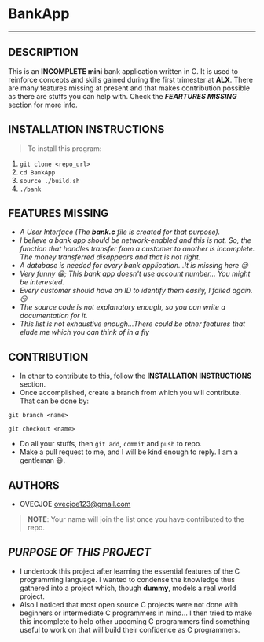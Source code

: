 # BankApp

---

## DESCRIPTION

This is an **INCOMPLETE mini** bank application written in C. It is used to reinforce concepts and skills gained during the first trimester at **ALX**. There are many features missing at present and that makes contribution possible as there are stuffs you can help with. Check the **_FEARTURES MISSING_** section for more info.

## INSTALLATION INSTRUCTIONS

> To install this program:

1. `git clone <repo_url>`
2. `cd BankApp`
3. `source ./build.sh`
4. `./bank`

## FEATURES MISSING

- _A User Interface (The **bank.c** file is created for that purpose)._
- _I believe a bank app should be network-enabled and this is not. So, the function that handles transfer from a customer to another is incomplete. The money transferred disappears and that is not right._
- _A database is needed for every bank application...It is missing here :wink:_
- _Very funny :grinning:; This bank app doesn't use account number... You might be interested._
- _Every customer should have an ID to identify them easily, I failed again.:smirk:_
- _The source code is not explanatory enough, so you can write a documentation for it._
- _This list is not exhaustive enough...There could be other features that elude me which you can think of in a fly_

## CONTRIBUTION

- In other to contribute to this, follow the **INSTALLATION INSTRUCTIONS** section.
- Once accomplished, create a branch from which you will contribute. That can be done by:

```
git branch <name>

git checkout <name>
```

- Do all your stuffs, then `git add`, `commit` and `push` to repo.
- Make a pull request to me, and I will be kind enough to reply. I am a gentleman :smiley:.

## AUTHORS

- OVECJOE <ovecjoe123@gmail.com>

> **NOTE**: Your name will join the list once you have contributed to the repo.

## _PURPOSE OF THIS PROJECT_

- I undertook this project after learning the essential features of the C programming language.
I wanted to condense the knowledge thus gathered into a project which, though **dummy**, models
a real world project.
- Also I noticed that most open source C projects were not done with beginners or intermediate C
programmers in mind... I then tried to make this incomplete to help other upcoming C programmers
find something useful to work on that will build their confidence as C programmers.
